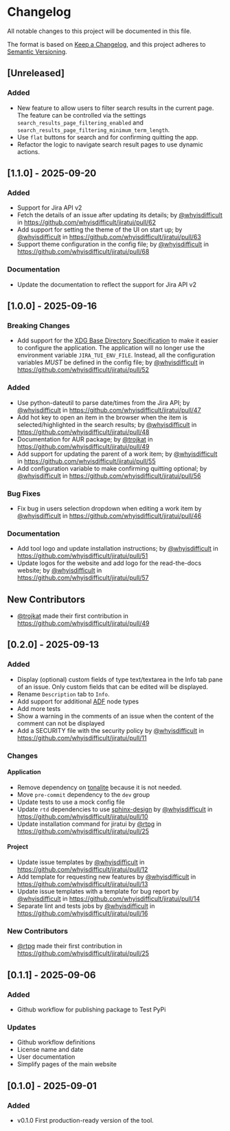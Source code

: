 # Changelog

All notable changes to this project will be documented in this file.

The format is based on [Keep a Changelog](https://keepachangelog.com/en/1.1.0/),
and this project adheres to [Semantic Versioning](https://semver.org/spec/v2.0.0.html).

## [Unreleased]

### Added

- New feature to allow users to filter search results in the current page. The feature can be controlled via the
settings `search_results_page_filtering_enabled` and `search_results_page_filtering_minimum_term_length`.
- Use `flat` buttons for search and for confirming quitting the app.
- Refactor the logic to navigate search result pages to use dynamic actions.

## [1.1.0] - 2025-09-20

### Added

- Support for Jira API v2
- Fetch the details of an issue after updating its details; by [@whyisdifficult](https://github.com/whyisdifficult) in https://github.com/whyisdifficult/jiratui/pull/62
- Add support for setting the theme of the UI on start up; by [@whyisdifficult](https://github.com/whyisdifficult) in https://github.com/whyisdifficult/jiratui/pull/63
- Support theme configuration in the config file; by [@whyisdifficult](https://github.com/whyisdifficult) in https://github.com/whyisdifficult/jiratui/pull/68

### Documentation

- Update the documentation to reflect the support for Jira API v2

## [1.0.0] - 2025-09-16

### Breaking Changes

- Add support for the [XDG Base Directory Specification](https://specifications.freedesktop.org/basedir-spec/latest/) to
make it easier to configure the application. The application will no longer use the environment variable
`JIRA_TUI_ENV_FILE`. Instead, all the configuration variables *MUST* be defined in the config file; by [@whyisdifficult](https://github.com/whyisdifficult) in https://github.com/whyisdifficult/jiratui/pull/52

### Added

- Use python-dateutil to parse date/times from the Jira API; by [@whyisdifficult](https://github.com/whyisdifficult) in https://github.com/whyisdifficult/jiratui/pull/47
- Add hot key to open an item in the browser when the item is selected/highlighted in the search results; by [@whyisdifficult](https://github.com/whyisdifficult) in https://github.com/whyisdifficult/jiratui/pull/48
- Documentation for AUR package; by [@trojkat](https://github.com/trojkat) in https://github.com/whyisdifficult/jiratui/pull/49
- Add support for updating the parent of a work item; by [@whyisdifficult](https://github.com/whyisdifficult) in https://github.com/whyisdifficult/jiratui/pull/55
- Add configuration variable to make confirming quitting optional; by [@whyisdifficult](https://github.com/whyisdifficult) in https://github.com/whyisdifficult/jiratui/pull/56

### Bug Fixes

- Fix bug in users selection dropdown when editing a work item by [@whyisdifficult](https://github.com/whyisdifficult) in https://github.com/whyisdifficult/jiratui/pull/46


### Documentation

- Add tool logo and update installation instructions; by [@whyisdifficult](https://github.com/whyisdifficult) in https://github.com/whyisdifficult/jiratui/pull/51
- Update logos for the website and add logo for the read-the-docs website; by [@whyisdifficult](https://github.com/whyisdifficult) in https://github.com/whyisdifficult/jiratui/pull/57

## New Contributors

- [@trojkat](https://github.com/trojkat) made their first contribution in https://github.com/whyisdifficult/jiratui/pull/49

## [0.2.0] - 2025-09-13

### Added

- Display (optional) custom fields of type text/textarea in the Info tab pane of an issue. Only custom fields that can
be edited will be displayed.
- Rename `Description` tab to `Info`.
- Add support for additional [ADF](https://developer.atlassian.com/cloud/jira/platform/apis/document/structure/) node types
- Add more tests
- Show a warning in the comments of an issue when the content of the comment can not be displayed
- Add a SECURITY file with the security policy by [@whyisdifficult](https://github.com/whyisdifficult) in https://github.com/whyisdifficult/jiratui/pull/11

### Changes

#### Application

- Remove dependency on [tonalite](https://github.com/Tiqets/tonalite) because it is not needed.
- Move `pre-commit` dependency to the `dev` group
- Update tests to use a mock config file
- Update `rtd` dependencies to use [sphinx-design](https://sphinx-design.readthedocs.io/en/latest/) by [@whyisdifficult](https://github.com/whyisdifficult) in https://github.com/whyisdifficult/jiratui/pull/10
- Update installation command for jiratui by [@rtpg](https://github.com/rtpg) in https://github.com/whyisdifficult/jiratui/pull/25

#### Project

- Update issue templates by [@whyisdifficult](https://github.com/whyisdifficult) in https://github.com/whyisdifficult/jiratui/pull/12
- Add template for requesting new features by [@whyisdifficult](https://github.com/whyisdifficult) in https://github.com/whyisdifficult/jiratui/pull/13
- Update issue templates with a template for bug report by [@whyisdifficult](https://github.com/whyisdifficult) in https://github.com/whyisdifficult/jiratui/pull/14
- Separate lint and tests jobs by [@whyisdifficult](https://github.com/whyisdifficult) in https://github.com/whyisdifficult/jiratui/pull/16

### New Contributors
- [@rtpg](https://github.com/rtpg) made their first contribution in https://github.com/whyisdifficult/jiratui/pull/25

## [0.1.1] - 2025-09-06

### Added

- Github workflow for publishing package to Test PyPi

### Updates

- Github workflow definitions
- License name and date
- User documentation
- Simplify pages of the main website

## [0.1.0] - 2025-09-01

### Added

- v0.1.0 First production-ready version of the tool.
